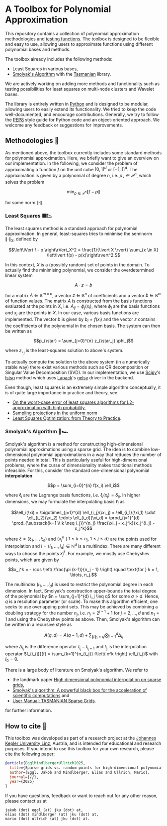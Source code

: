 # A Toolbox for Polynomial Approximation

This repository contains a collection of polynomial approximation methodologies and [testing functions](https://www.sfu.ca/~ssurjano/integration.html). The toolbox is designed to be flexible and easy to use, allowing users to approximate functions using different polynomial bases and methods.

The toolbox already includes the following methods:
- Least Squares in various bases,
- [Smolyak's Algorithm](https://encyclopediaofmath.org/wiki/Smolyak_algorithm) with the [Tasmanian](https://github.com/ORNL/TASMANIAN) library.

We are actively working on adding more methods and functionality such as testing possibilities for least squares on multi-node clusters and Wavelet bases.

The library is entirely written in [Python](https://www.python.org) and is designed to be modular, allowing users to easily extend its functionality. We tried to keep the code well-documented, and encourage contributions. Generally, we try to follow the [PEP8](https://peps.python.org/pep-0008/) style guide for Python code and an object-oriented approach. We welcome any feedback or suggestions for improvements.

## Methodologies 🧮

As mentioned above, the toolbox currently includes some standard methods for polynomial approximation. Here, we briefly want to give an overview on our implementation. In the following, we consider the problem of approximating a function $f$ on the unit cube $[0,1]^d$ or $[-1,1]^d$. The approximation is given by a polynomial of degree $n$, i.e. $p_\star \in \mathcal{P}^n$, which solves the problem

$$\min_{p \in \mathcal{P}^n} \left\lVert f - p \right\rVert$$

for some norm $\left\lVert \cdot \right\rVert$.

### Least Squares 🟩📉

The least squares method is a standard approach for polynomial approximation. In general, least-squares tries to minimise the seminorm $\left\lVert \cdot \right\rVert_X$, defined by

$$\left\lVert f - p \right\rVert_X^2 = \frac{1}{\lvert X \rvert} \sum_{x \in X} \left\lvert f(x) - p(x)\right\rvert^2.$$

In this context, $X$ is a (possibly random) set of points in the domain. To actually find the minimising polynomial, we consider the overdetermined linear system

$$A \cdot z = b$$

for a matrix $A \in \mathbb{R}^{m \times n}$, a vector $z \in \mathbb{R}^n$ of coefficients and a vector $b \in \mathbb{R}^{m}$ of function values. The matrix $A$ is constructed from the basis functions evaluated at the points in $X$, i.e. $A_{ij} = \phi_j(x_i)$, where $\phi_j$ are the basis functions and $x_i$ are the points in $X$. In our case, various basis functions are implemented. The vector $b$ is given by $b_i = f(x_i)$ and the vector $z$ contains the coefficients of the polynomial in the chosen basis. The system can then be written as

$$p_{\star} = \sum_{j=0}^{n} z_{\star_j} \phi_j$$

where $z_{\star_j}$ is the least-squares solution to above's system.

To actually compute the solution to the above system (in a numerically stable way) there exist various methods such as QR decomposition or Singular Value Decomposition (SVD). In our implementation, we use [Scipy](https://scipy.org)'s [lstsq](https://docs.scipy.org/doc/scipy/reference/generated/scipy.linalg.lstsq.html) method which uses [Lapack](https://www.netlib.org/lapack/)'s [gelsy](https://www.netlib.org/lapack/explore-html/dc/d8b/group__gelsy.html) driver in the backend.

Even though, least squares is an extremely simple algorithm conceptually, it is of quite large importance in practice and theory, see

- [On the worst-case error of least squares algorithms for L2-approximation with high probability](https://arxiv.org/abs/2003.11947),
- [Sampling projections in the uniform norm](https://arxiv.org/abs/2401.02220)
- [Least Squares Optimization: from Theory to Practice](https://arxiv.org/abs/2002.11051).

### Smolyak's Algorithm 🤯🏎️

Smolyak's algorithm is a method for constructing high-dimensional polynomial approximations using a sparse grid. The idea is to combine low-dimensional polynomial approximations in a way that reduces the number of points needed in total. This is particularly useful for high-dimensional problems, where the curse of dimensionality makes traditional methods infeasible. For this, consider the standard one-dimensional polynomial **interpolation**

$$p = \sum_{i=0}^{n} f(x_i) \ell_i$$

where $\ell_i$ are the Lagrange basis functions, i.e. $\ell_i(x_j) = \delta_{ij}$. In higher dimensions, we may formulate the interpolating basis $\ell_i$ as

$$\ell_i(\xi) = \bigotimes_{j=1}^{d} \ell_{i_j}(\xi_j) = \ell_{i_1}(\xi_1) \cdot \ell_{i_2}(\xi_2) \cdots \ell_{i_d}(\xi_d) = \prod_{j=1}^{d} \prod_{\substack{k=1 \\ k \neq i_j}}^{n_j} \frac{\xi_j - x_j^k}{x_j^{i_j} - x_j^k}$$

where $\xi = (\xi_1, \ldots, \xi_d)$ and
$\{x_j^k \mid 1 \leq k \leq n_j,\ 1 \leq j \leq d\}$
are the points used for interpolation and $i = (i_1, \dots, i_d) \in \mathbb{N}^d$ is a multiindex. There are many different ways to choose the points $x_j^k$. For example, we mostly use Chebyshev points, which are given by

$$x_j^k = - \cos \left( \frac{\pi (k-1)}{n_j - 1} \right) \quad \text{for } k = 1, \ldots, n_j.$$

The multiindex $(i_1, \ldots, i_d)$ is used to restrict the polynomial degree in each dimension. In fact, Smolyak's construction upper-bounds the total degree of the polynomial by $n = \sum_{j=1}^{d} i_j \leq q$ for some $q > d$. Hence, $q$ is a resolution parameter (or scale). To make this algorithm efficient, one seeks to use overlapping point sets. This may be achieved by combining a doubling strategy for the number $n_j$, i.e. $n_j = 2^{j-1}+1$ for $j = 2, \dots, d$ and $n_1=1$ and using the Chebyshev points as above. Then, Smolyak's algorithm can be written in a recursive style as

$$A(q, d) = A(q-1, d) + \sum_{\lVert i \rVert_1 = q} \bigotimes_{j=1}^d \Delta_{i_j}$$

where $\Delta_{i_j}$ is the difference operator
$I_{i_{j}} - I_{i_{j}-1}$ and $I_{i_{j}}$
is the interpolation operator
$I_{i_{j}}(f) = \sum_{k=1}^{n_{i_j}} f\left( x^k \right) \ell_{i_j}$
with $I_0 = 0$.

There is a large body of literature on Smolyak's algorithm. We refer to

- the landmark paper [High dimensional polynomial interpolation on sparse grids](https://link.springer.com/article/10.1023/A:1018977404843),
- [Smolyak's algorithm: A powerful black box for the acceleration of scientific computations](https://arxiv.org/abs/1703.08872) and
- [User Manual: TASMANIAN Sparse Grids](https://mkstoyanov.github.io/tasmanian_aux_files/docs/TasmanianMathManual.pdf).

for further information.

## How to cite 📝

This toolbox was developed as part of a research project at the [Johannes Kepler University Linz](https://www.jku.at/en), Austria, and is intended for educational and research purposes. If you intend to use this toolbox for your own research, please cite the following paper:

```bibtex
@article{EgglMindlbergerUllrich2025,
  title={Sparse grids vs. random points for high-dimensional polynomial approximation},
  author={Eggl, Jakob and Mindlberger, Elias and Ullrich, Mario},
  journal={//},
  year={2025}
}
```

If you have questions, feedback or want to reach out for any other reason, please contact us at

    jakob (dot) eggl (at) jku (dot) at,
    elias (dot) mindlberger (at) jku (dot) at,
    mario (dot) ullrich (at) jku (dot) at.